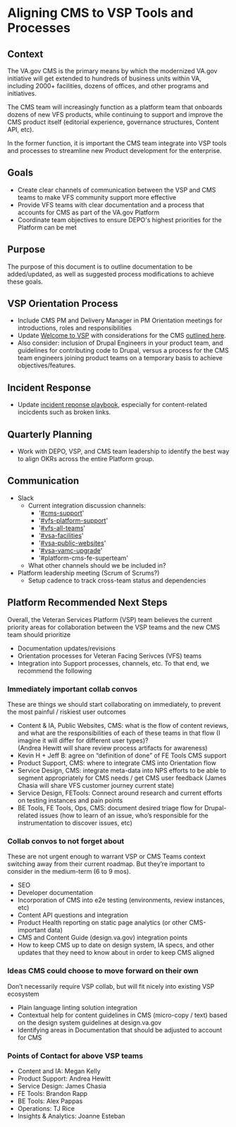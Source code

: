 # Aligning CMS to VSP Tools and Processes

## Context
The VA.gov CMS is the primary means by which the modernized VA.gov initiative will get extended to hundreds of business units within VA, including 2000+ facilities, dozens of offices, and other programs and initiatives.

The CMS team will increasingly function as a platform team that onboards dozens of new VFS products, while continuing to support and improve the CMS product itself (editorial experience, governance structures, Content API, etc).

In the former function, it is important the CMS team integrate into VSP tools and processes to streamline new Product development for the enterprise. 

## Goals
 - Create clear channels of communication between the VSP and CMS teams to make VFS community support more effective
 - Provide VFS teams with clear documentation and a process that accounts for CMS as part of the VA.gov Platform
 - Coordinate team objectives to ensure DEPO's highest priorities for the Platform can be met

## Purpose
The purpose of this document is to outline documentation to be added/updated, as well as suggested process modifications to achieve these goals.

## VSP Orientation Process
- Include CMS PM and Delivery Manager in PM Orientation meetings for introductions, roles and responsibilities
- Update [Welcome to VSP](https://github.com/department-of-veterans-affairs/va.gov-team/blob/master/platform/working-with-vsp/orientation/Welcome%20to%20VSP.md) with considerations for the CMS [outlined here](https://github.com/department-of-veterans-affairs/va.gov-team/blob/master/platform/cms/working-with-cms-team.md).
- Also consider: inclusion of Drupal Engineers in your product team, and guidelines for contributing code to Drupal, versus a process for the CMS team engineers joining product teams on a temporary basis to achieve objectives/features.

## Incident Response
- Update [incident reponse playbook](https://github.com/department-of-veterans-affairs/devops/blob/master/docs/Incident%20Response%20Playbook.md), especially for content-related incicdents such as broken links. 

## Quarterly Planning
- Work with DEPO, VSP, and CMS team leadership to identify the best way to align OKRs across the entire Platform group.

## Communication
- Slack
  - Current integration discussion channels:   
    - '[#cms-support](https://dsva.slack.com/channels/cms-support)'
    - '[#vfs-platform-support](https://dsva.slack.com/channels/vfs-platform-support)'
    - '[#vfs-all-teams](https://dsva.slack.com/channels/vfs-all-teams)'
    - '[#vsa-facilities](https://dsva.slack.com/channels/vsa-facilities)'
    - '[#vsa-public-websites](https://dsva.slack.com/channels/vsa-public-websites)'
    - '[#vsa-vamc-upgrade](https://dsva.slack.com/channels/vsa-vamc-upgrade)'
    - '#platform-cms-fe-superteam'
   - What other channels should we be included in? 
- Platform leadership meeting (Scrum of Scrums?)
  - Setup cadence to track cross-team status and dependencies
  
## Platform Recommended Next Steps

Overall, the Veteran Services Platform (VSP) team believes the current priority areas for collaboration between the VSP teams and the new CMS team should prioritize
* Documentation updates/revisions
* Orientation processes for Veteran Facing Serivces (VFS) teams
* Integration into Support processes, channels, etc.
To that end, we recommend the following
### Immediately important collab convos
These are things we should start collaborating on immediately, to prevent the most painful / riskiest user outcomes
* Content & IA, Public Websites, CMS: what is the flow of content reviews, and what are the responsibilities of each of these teams in that flow (I imagine it will differ for different user types)?  
(Andrea Hewitt will share review process artifacts for awareness)
* Kevin H + Jeff B: agree on “definition of done” of FE Tools CMS support
* Product Support, CMS: where to integrate CMS into Orientation flow 
* Service Design, CMS: integrate meta-data into NPS efforts to be able to segment appropriately for CMS needs / get CMS user feedback (James Chasia will share VFS customer journey current state)
* Service Design, FETools: Connect around research and current efforts on testing instances and pain points
* BE Tools, FE Tools, Ops, CMS: document desired triage flow for Drupal-related issues (how to learn of an issue, who’s responsible for the instrumentation to discover issues, etc)

### Collab convos to not forget about
These are not urgent enough to warrant VSP or CMS Teams context switching away from their current roadmap. But they’re important to consider in the medium-term (6 to 9 mos).
* SEO
* Developer documentation
* Incorporation of CMS into e2e testing (environments, review instances, etc)
* Content API questions and integration
* Product Health reporting on static page analytics (or other CMS-important data)
* CMS and Content Guide (design.va.gov) integration points
* How to keep CMS up to date on design system, IA specs, and other updates that they need to know about in order to keep CMS aligned

### Ideas CMS could choose to move forward on their own
Don’t necessarily require VSP collab, but will fit nicely into existing VSP ecosystem
* Plain language linting solution integration
* Contextual help for content guidelines in CMS (micro-copy / text) based on the design system guidelines at design.va.gov
* Identifying areas in Documentation that should be adjusted to account for CMS

### Points of Contact for above VSP teams 

* Content and IA: Megan Kelly
* Product Support: Andrea Hewitt
* Service Design: James Chasia
* FE Tools: Brandon Rapp
* BE Tools: Alex Pappas
* Operations: TJ Rice 
* Insights & Analytics: Joanne Esteban

